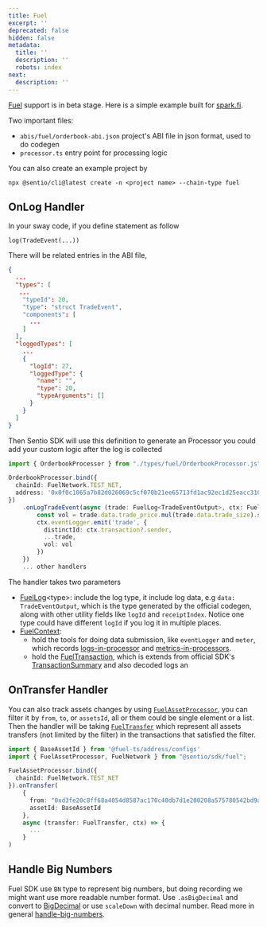 ```yaml
---
title: Fuel
excerpt: ''
deprecated: false
hidden: false
metadata:
  title: ''
  description: ''
  robots: index
next:
  description: ''
---
```

[Fuel](https://fuel.network/) support is in beta stage. Here is a simple example built for [spark.fi](https://app.sprk.fi).

[](https://github.com/sentioxyz/sentio-processors/tree/main/fuel/counter "@embed")

Two important files:

* `abis/fuel/orderbook-abi.json` project's ABI file in json format, used to do codegen
* `processor.ts` entry point for processing logic

You can also create an example project by
```
npx @sentio/cli@latest create -n <project name> --chain-type fuel
```

## OnLog Handler

In your sway code, if you define statement as follow

```
log(TradeEvent(...))
```

There will be related entries in the ABI file,

```json
{
  ...
  "types": [
   ...
    "typeId": 20,
    "type": "struct TradeEvent",
    "components": [
      ...
    ]
  ],
  "loggedTypes": [
    ...
    {
      "logId": 27,
      "loggedType": {
        "name": "",
        "type": 20,
        "typeArguments": []
      }
    }
  ]
}
```

Then Sentio SDK will use this definition to generate an Processor you could add your custom logic after the log is collected

```typescript
import { OrderbookProcessor } from "./types/fuel/OrderbookProcessor.js";

OrderbookProcessor.bind({
  chainId: FuelNetwork.TEST_NET,
  address: '0x0f0c1065a7b82d026069c5cf070b21ee65713fd1ac92ec1d25eacc3100187f78'
})
    .onLogTradeEvent(async (trade: FuelLog<TradeEventOutput>, ctx: FuelContext) => {
        const vol = trade.data.trade_price.mul(trade.data.trade_size).scaleDown(2 * 10)
        ctx.eventLogger.emit('trade', {
          distinctId: ctx.transaction?.sender,
          ...trade,
          vol: vol
        })
    })
    ... other handlers
```

The handler takes two parameters

* [FuelLog](https://sdk.sentio.xyz/interfaces/fuel.FuelLog.html)\<type>:  include the log type, it include log data, e.g `data: TradeEventOutput`, which is the type generated by the official codegen, along with other utility fields like `logId` and `receiptIndex`. Notice one type could have different `logId` if you log it in multiple places. &#x20;
* [FuelContext](https://sdk.sentio.xyz/interfaces/fuel.FuelLog.html):&#x20;
  * hold the tools for doing data submission, like `eventLogger` and `meter`, which records [logs-in-processor](logs-in-processor "mention") and [metrics-in-processors](metrics-in-processors "mention").&#x20;
  * hold the [FuelTransaction](https://sdk.sentio.xyz/types/fuel.FuelTransaction.html), which is extends from official SDK's [TransactionSummary](https://docs.fuel.network/docs/nightly/fuels-ts/account/#transactionsummary) and also decoded logs an

<!--
## Call Handling

In additional to log handler, you can also do function call handler, notice it only capture the entry transaction call:

```typescript
OrderbookProcessor.bind({
  chainId: FuelNetwork.TEST_NET,
  address: '0x0f0c1065a7b82d026069c5cf070b21ee65713fd1ac92ec1d25eacc3100187f78'
})
    .onCallMatch_orders(async (orderTx, ctx) => {
      for (const log of orderTx.getLogsOfTypeTradeEvent()) {
        // record trade event
      }
    })
```

You can access arguments in `orderTx.args` or `orderTx.argsObject`,  and result in `orderTx.returnValue`, all the objects is typed in the TS code. -->

## OnTransfer Handler

You can also track assets changes by using [`FuelAssetProcessor`](https://sdk.sentio.xyz/classes/fuel.FuelAssetProcessor.html), you can filter it by `from`, `to`, or `assetsId`, all or them could be single element or a list. Then the handler will be taking [`FuelTransfer`](https://sdk.sentio.xyz/types/fuel.FuelTransfer.html) which represent all assets transfers (not limited by the filter) in the transactions that  satisfied the filter.

```typescript
import { BaseAssetId } from '@fuel-ts/address/configs'
import { FuelAssetProcessor, FuelNetwork } from "@sentio/sdk/fuel";

FuelAssetProcessor.bind({
  chainId: FuelNetwork.TEST_NET
}).onTransfer(
    {
      from: "0xd3fe20c8ff68a4054d8587ac170c40db7d1e200208a575780542bd9a7e3eec08",
      assetId: BaseAssetId
    },
    async (transfer: FuelTransfer, ctx) => {
      ...
    }
)
```

## Handle Big Numbers

Fuel SDK use `BN` type to represent big numbers, but doing recording we might want use more readable number format. Use `.asBigDecimal`  and convert to  [BigDecimal](https://github.com/MikeMcl/bignumber.js) or use `scaleDown` with decimal number. Read more in general [handle-big-numbers](handle-big-numbers "mention").